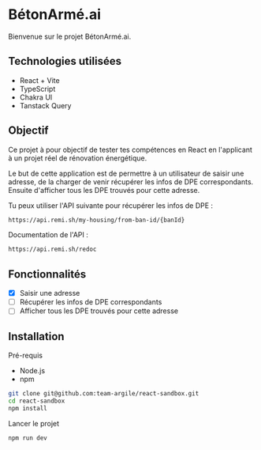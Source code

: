 # BétonArmé.ai

Bienvenue sur le projet BétonArmé.ai.

## Technologies utilisées

- React + Vite
- TypeScript
- Chakra UI
- Tanstack Query

## Objectif

Ce projet à pour objectif de tester tes compétences en React en l'applicant à un projet réel de rénovation énergétique.

Le but de cette application est de permettre à un utilisateur de saisir une adresse, de la charger de venir récupérer les infos de DPE correspondants.
Ensuite d'afficher tous les DPE trouvés pour cette adresse.


Tu peux utiliser l'API suivante pour récupérer les infos de DPE :

```bash
https://api.remi.sh/my-housing/from-ban-id/{banId}
```

Documentation de l'API :

```bash
https://api.remi.sh/redoc
```





## Fonctionnalités

- [x] Saisir une adresse
- [ ] Récupérer les infos de DPE correspondants
- [ ] Afficher tous les DPE trouvés pour cette adresse

## Installation


Pré-requis

- Node.js
- npm


```bash
git clone git@github.com:team-argile/react-sandbox.git
cd react-sandbox
npm install
```
Lancer le projet

```bash
npm run dev
```





